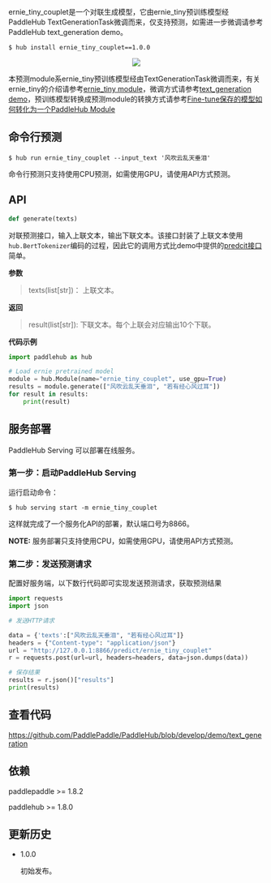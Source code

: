 ernie_tiny_couplet是一个对联生成模型，它由ernie_tiny预训练模型经PaddleHub TextGenerationTask微调而来，仅支持预测，如需进一步微调请参考PaddleHub text_generation demo。

```shell
$ hub install ernie_tiny_couplet==1.0.0
```
<p align="center">
<img src="https://paddlehub.bj.bcebos.com/paddlehub-img%2Fernie_tiny_framework.PNG" hspace='10'/> <br />
</p>

本预测module系ernie_tiny预训练模型经由TextGenerationTask微调而来，有关ernie\_tiny的介绍请参考[ernie_tiny module](https://www.paddlepaddle.org.cn/hubdetail?name=ernie_tiny&en_category=SemanticModel)，微调方式请参考[text_generation demo](https://github.com/PaddlePaddle/PaddleHub/tree/release/v1.8/demo/text_generation)，预训练模型转换成预测module的转换方式请参考[Fine-tune保存的模型如何转化为一个PaddleHub Module](https://github.com/PaddlePaddle/PaddleHub/blob/develop/docs/tutorial/finetuned_model_to_module.md)

## 命令行预测

```shell
$ hub run ernie_tiny_couplet --input_text '风吹云乱天垂泪'
```
命令行预测只支持使用CPU预测，如需使用GPU，请使用API方式预测。

## API
```python
def generate(texts)
```

对联预测接口，输入上联文本，输出下联文本。该接口封装了上联文本使用`hub.BertTokenizer`编码的过程，因此它的调用方式比demo中提供的[predcit接口](https://github.com/PaddlePaddle/PaddleHub/blob/develop/demo/text_generation/predict.py#L83)简单。

**参数**

> texts(list\[str\])： 上联文本。

**返回**

> result(list\[str\]): 下联文本。每个上联会对应输出10个下联。

**代码示例**

```python
import paddlehub as hub

# Load ernie pretrained model
module = hub.Module(name="ernie_tiny_couplet", use_gpu=True)
results = module.generate(["风吹云乱天垂泪", "若有经心风过耳"])
for result in results:
    print(result)
```

## 服务部署

PaddleHub Serving 可以部署在线服务。

### 第一步：启动PaddleHub Serving

运行启动命令：
```shell
$ hub serving start -m ernie_tiny_couplet
```

这样就完成了一个服务化API的部署，默认端口号为8866。

**NOTE:** 服务部署只支持使用CPU，如需使用GPU，请使用API方式预测。

### 第二步：发送预测请求

配置好服务端，以下数行代码即可实现发送预测请求，获取预测结果

```python
import requests
import json

# 发送HTTP请求

data = {'texts':["风吹云乱天垂泪", "若有经心风过耳"]}
headers = {"Content-type": "application/json"}
url = "http://127.0.0.1:8866/predict/ernie_tiny_couplet"
r = requests.post(url=url, headers=headers, data=json.dumps(data))

# 保存结果
results = r.json()["results"]
print(results)
```

##   查看代码

https://github.com/PaddlePaddle/PaddleHub/blob/develop/demo/text_generation


## 依赖

paddlepaddle >= 1.8.2

paddlehub >= 1.8.0

## 更新历史

* 1.0.0

  初始发布。
